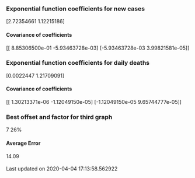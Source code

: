 <h3>Exponential function coefficients for new cases</h3>
[2.72354661 1.12215186]
<h4>Covariance of coefficients</h4>
[[ 8.85306500e-01 -5.93463728e-03]
 [-5.93463728e-03  3.99821581e-05]]
<h3>Exponential function coefficients for daily deaths</h3>
[0.0022447  1.21709091]
<h4>Covariance of coefficients</h4>
[[ 1.30213371e-06 -1.12049150e-05]
 [-1.12049150e-05  9.65744777e-05]] <br/>
<h3>Best offset and factor for third graph</h3>
7 26%
<h4>Average Error</h4>
14.09
<br /><br />Last updated on 2020-04-04 17:13:58.562922
